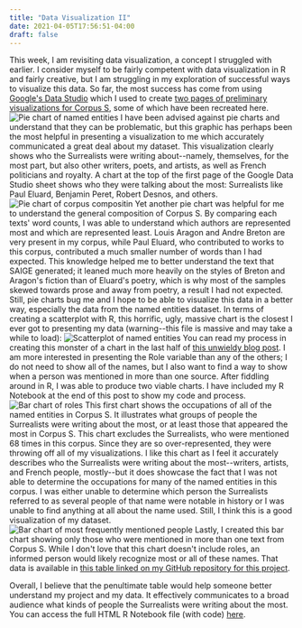 ```yaml
---
title: "Data Visualization II"
date: 2021-04-05T17:56:51-04:00
draft: false
---
```


This week, I am revisiting data visualization, a concept I struggled with earlier. I consider myself to be fairly competent with data visualization in R and fairly creative, but I am struggling in my exploration of successful ways to visualize this data. So far, the most success has come from using [Google's Data Studio](https://datastudio.google.com/navigation/reporting) which I used to create [two pages of preliminary visualizations for Corpus S](https://datastudio.google.com/reporting/cca3b7c1-a82f-4a8e-85ac-7adc01ae7959/page/4B71B), some of which have been recreated here.
![Pie chart of named entities](images/vis1.png)
I have been advised against pie charts and understand that they can be problematic, but this graphic has perhaps been the most helpful in presenting a visualization to me which accurately communicated a great deal about my dataset. This visualization clearly shows who the Surrealists were writing about--namely, themselves, for the most part, but also other writers, poets, and artists, as well as French politicians and royalty. A chart at the top of the first page of the Google Data Studio sheet shows who they were talking about the most: Surrealists like Paul Eluard, Benjamin Peret, Robert Desnos, and others. 
![Pie chart of corpus compositin](images/vis2.png)
Yet another pie chart was helpful for me to understand the general composition of Corpus S. By comparing each texts' word counts, I was able to understand which authors are represented most and which are represented least. Louis Aragon and Andre Breton are very present in my corpus, while Paul Eluard, who contributed to works to this corpus, contributed a much smaller number of words than I had expected. This knowledge helped me to better understand the text that SAIGE generated; it leaned much more heavily on the styles of Breton and Aragon's fiction than of Eluard's poetry, which is why most of the samples skewed towards prose and away from poetry, a result I had not expected. 
Still, pie charts bug me and I hope to be able to visualize this data in a better way, especially the data from the named entities dataset. In terms of creating a scatterplot with R, this horrific, ugly, massive chart is the closest I ever got to presenting my data (warning--this file is massive and may take a while to load):
![Scatterplot of named entities](images/named_entities.png)
You can read my process in creating this monster of a chart in the last half of [this unwieldy blog post](https://cm21.netlify.app/post/week6/). I am more interested in presenting the Role variable than any of the others; I do not need to show all of the names, but I also want to find a way to show when a person was mentioned in more than one source. After fiddling around in R, I was able to produce two viable charts. I have included my R Notebook at the end of this post to show my code and process. 
![Bar chart of roles](images/roles.png)
This first chart shows the occupations of all of the named entities in Corpus S. It illustrates what groups of people the Surrealists were writing about the most, or at least those that appeared the most in Corpus S. This chart excludes the Surrealists, who were mentioned 68 times in this corpus. Since they are so over-represented, they were throwing off all of my visualizations. I like this chart as I feel it accurately describes who the Surrealists were writing about the most--writers, artists, and French people, mostly--but it does showcase the fact that I was not able to determine the occupations for many of the named entities in this corpus. I was either unable to determine which person the Surrealists referred to as several people of that name were notable in history or I was unable to find anything at all about the name used. Still, I think this is a good visualization of my dataset.
![Bar chart of most frequently mentioned people](images/freq.png)
Lastly, I created this bar chart showing only those who were mentioned in more than one text from Corpus S. While I don't love that this chart doesn't include roles, an informed person would likely recognize most or all of these names. That data is available in [this table linked on my GitHub repository for this project](https://github.com/semarvin/cm21/blob/main/Exercises/named_entities_in_corpus_s.csv).

Overall, I believe that the penultimate table would help someone better understand my project and my data. It effectively communicates to a broad audience what kinds of people the Surrealists were writing about the most. You can access the full HTML R Notebook file (with code) [here](https://htmlpreview.github.io/?https://github.com/semarvin/cm21/blob/main/Data_Viz/R/take%20two/datavisii.nb.html).